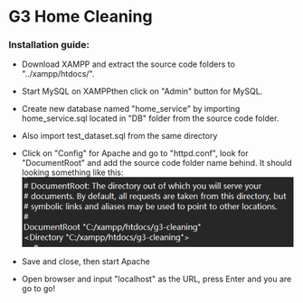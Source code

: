 # G3 Home Cleaning 

### Installation guide:
* Download XAMPP and extract the source code folders to "../xampp/htdocs/".
* Start MySQL on XAMPPthen click on "Admin" button for MySQL.
* Create new database named "home_service" by importing home_service.sql located in "DB" folder from the source code folder.
* Also import test_dataset.sql from the same directory
* Click on "Config" for Apache and go to "httpd.conf", look for "DocumentRoot" and add the source code folder name behind.  It should looking something like this:
![example](/assets/img/example.png)

* Save and close, then start Apache
* Open browser and input "localhost" as the URL, press Enter and you are go to go!

